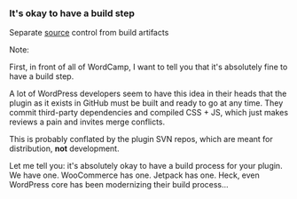 ### It's okay to have a build step

Separate <u>source</u> control from build artifacts

Note:

First, in front of all of WordCamp, I want to tell you that it's absolutely fine to have a build step.

A lot of WordPress developers seem to have this idea in their heads that the plugin as it exists in GitHub must be built and ready to go at any time. They commit third-party dependencies and compiled CSS + JS, which just makes reviews a pain and invites merge conflicts.

This is probably conflated by the plugin SVN repos, which are meant for distribution, **not** development.

Let me tell you: it's absolutely okay to have a build process for your plugin. We have one. WooCommerce has one. Jetpack has one. Heck, even WordPress core has been modernizing their build process...
